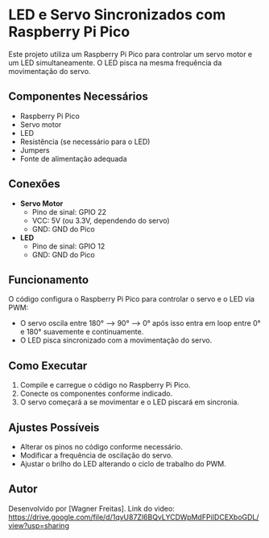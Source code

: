 # LED e Servo Sincronizados com Raspberry Pi Pico

Este projeto utiliza um Raspberry Pi Pico para controlar um servo motor e um LED simultaneamente. O LED pisca na mesma frequência da movimentação do servo.

## Componentes Necessários
- Raspberry Pi Pico
- Servo motor
- LED
- Resistência (se necessário para o LED)
- Jumpers
- Fonte de alimentação adequada

## Conexões
- **Servo Motor**
  - Pino de sinal: GPIO 22
  - VCC: 5V (ou 3.3V, dependendo do servo)
  - GND: GND do Pico
- **LED**
  - Pino de sinal: GPIO 12
  - GND: GND do Pico

## Funcionamento
O código configura o Raspberry Pi Pico para controlar o servo e o LED via PWM:
- O servo oscila entre 180° --> 90° --> 0°  após isso entra em loop entre  0° e  180°  suavemente e continuamente.
- O LED pisca sincronizado com a movimentação do servo.

## Como Executar
1. Compile e carregue o código no Raspberry Pi Pico.
2. Conecte os componentes conforme indicado.
3. O servo começará a se movimentar e o LED piscará em sincronia.

## Ajustes Possíveis
- Alterar os pinos no código conforme necessário.
- Modificar a frequência de oscilação do servo.
- Ajustar o brilho do LED alterando o ciclo de trabalho do PWM.

## Autor
Desenvolvido por [Wagner Freitas].
Link do video:
https://drive.google.com/file/d/1qyU87Zl6BQvLYCDWpMdFPiIDCEXboGDL/view?usp=sharing
